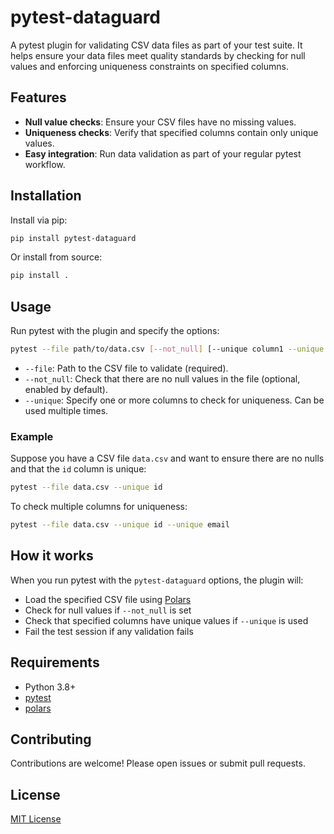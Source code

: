 # pytest-dataguard

A pytest plugin for validating CSV data files as part of your test suite. It helps ensure your data files meet quality standards by checking for null values and enforcing uniqueness constraints on specified columns.

## Features
- **Null value checks**: Ensure your CSV files have no missing values.
- **Uniqueness checks**: Verify that specified columns contain only unique values.
- **Easy integration**: Run data validation as part of your regular pytest workflow.

## Installation

Install via pip:

```bash
pip install pytest-dataguard
```

Or install from source:

```bash
pip install .
```

## Usage

Run pytest with the plugin and specify the options:

```bash
pytest --file path/to/data.csv [--not_null] [--unique column1 --unique column2]
```

- `--file`: Path to the CSV file to validate (required).
- `--not_null`: Check that there are no null values in the file (optional, enabled by default).
- `--unique`: Specify one or more columns to check for uniqueness. Can be used multiple times.

### Example

Suppose you have a CSV file `data.csv` and want to ensure there are no nulls and that the `id` column is unique:

```bash
pytest --file data.csv --unique id
```

To check multiple columns for uniqueness:

```bash
pytest --file data.csv --unique id --unique email
```

## How it works

When you run pytest with the `pytest-dataguard` options, the plugin will:
- Load the specified CSV file using [Polars](https://pola.rs/)
- Check for null values if `--not_null` is set
- Check that specified columns have unique values if `--unique` is used
- Fail the test session if any validation fails

## Requirements
- Python 3.8+
- [pytest](https://pytest.org/)
- [polars](https://pola.rs/)

## Contributing
Contributions are welcome! Please open issues or submit pull requests.

## License
[MIT License](LICENSE)


